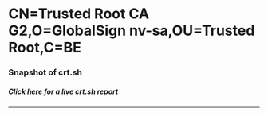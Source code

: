 # CN=Trusted Root CA G2,O=GlobalSign nv-sa,OU=Trusted Root,C=BE
### Snapshot of crt.sh
##### Click [here](https://crt.sh/?serial=514DC03F548CC66CA1045ABB31115999FD) for a live crt.sh report

---
